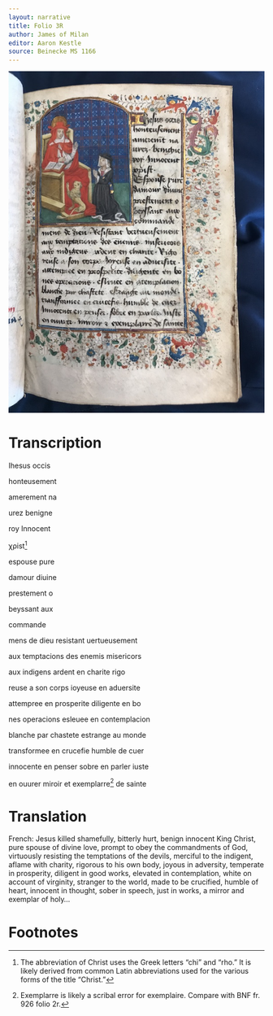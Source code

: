 ```yaml
---
layout: narrative
title: Folio 3R
author: James of Milan
editor: Aaron Kestle
source: Beinecke MS 1166
---
```


![Beinecke MS 1166 Folio 3R](https://raw.githubusercontent.com/oldfrenchtexts/L-aiguillon-d-amour-divine/master/assets/3R.jpg)

# Transcription

Ihesus occis 

honteusement 

amerement na 

urez benigne 

roy Innocent 

χρist[^1]

espouse pure 

damour diuine 

prestement o 

beyssant aux 

commande 

mens de dieu resistant uertueusement 

aux temptacions des enemis misericors 

aux indigens ardent en charite rigo 

reuse a son corps ioyeuse en aduersite 

attempree en prosperite diligente en bo 

nes operacions esleuee en contemplacion 

blanche par chastete estrange au monde 

transformee en crucefie humble de cuer 

innocente en penser sobre en parler iuste 

en ouurer miroir et exemplarre[^2] de sainte 

# Translation

French: Jesus killed shamefully, bitterly hurt, benign innocent King Christ, pure spouse of divine love, prompt to obey the commandments of God, virtuously resisting the temptations of the devils, merciful to the indigent, aflame with charity, rigorous to his own body, joyous in adversity, temperate in prosperity, diligent in good works, elevated in contemplation, white on account of virginity, stranger to the world, made to be crucified, humble of heart, innocent in thought, sober in speech, just in works, a mirror and exemplar of holy… 

# Footnotes

[^1]: The abbreviation of Christ uses the Greek letters “chi” and “rho.” It is likely derived from common Latin abbreviations used for the various forms of the title “Christ.”

[^2]: Exemplarre is likely a scribal error for exemplaire. Compare with BNF fr. 926 folio 2r. 
